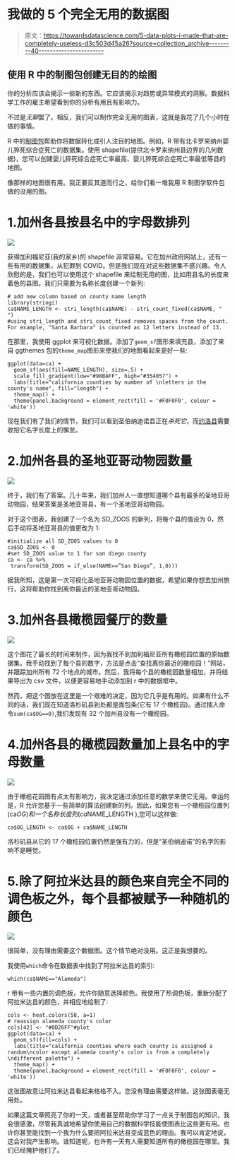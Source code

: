 # 我做的 5 个完全无用的数据图

> 原文：<https://towardsdatascience.com/5-data-plots-i-made-that-are-completely-useless-d3c503d45a26?source=collection_archive---------40----------------------->

## 使用 R 中的制图包创建无目的的绘图

你的分析应该会揭示一些新的东西。它应该揭示对趋势或异常模式的洞察。数据科学工作的雇主希望看到你的分析有用且有影响力。

不过是*无聊*罢了。相反，我们可以制作完全无用的图表，这就是我花了几个小时在做的事情。

R 中的[制图包](https://www.rdocumentation.org/packages/cartography/versions/2.4.1)帮助你将数据转化成引人注目的地图。例如，R 带有北卡罗来纳州婴儿猝死综合症死亡的数据集。使用 shapefile(提供北卡罗来纳州县边界的几何数据)，您可以创建婴儿猝死综合症死亡率最高、婴儿猝死综合症死亡率最低等县的地图。

像那样的地图很有用。我正要反其道而行之，给你们看一堆我用 R 制图学软件包做的没用的图。

# 1.加州各县按县名中的字母数排列

![](img/a0486c68479e9b352c0172da0700a650.png)

获得加利福尼亚(我的家乡)的 shapefile 非常容易。它在加州政府网站上，还有一些有用的数据集，从犯罪到 COVID。但是我们现在对这些数据集不感兴趣。令人欣慰的是，我们也可以使用这个 shapefile 来绘制无用的图，比如用县名的长度来着色的县图。我们只需要为名称长度创建一个新列:

```
# add new column based on county name length
library(stringi)
ca$NAME_LENGTH <- stri_length(ca$NAME) - stri_count_fixed(ca$NAME, " ")
#using stri_length and stri_count_fixed removes spaces from the count. For example, "Santa Barbara" is counted as 12 letters instead of 13.
```

在那里，我使用 ggplot 来可视化数据。添加了`geom_sf`图形来填充县，添加了来自 ggthemes 包的`theme_map`图形来使我们的地图看起来更好一些:

```
ggplot(data=ca) +
  geom_sf(aes(fill=NAME_LENGTH), size=.5) +
  scale_fill_gradient(low="#98BAFF", high="#354057") +
  labs(title="california counties by number of \nletters in the county's name", fill="length") +
  theme_map() +
  theme(panel.background = element_rect(fill = '#F0F0F0', colour = 'white'))
```

现在我们有了我们的情节，我们可以看到圣伯纳迪诺县正在*杀死它*，而[约洛县](https://en.wikipedia.org/wiki/Yolo_County,_California)需要收拾它名字长度上的懈怠。

# 2.加州各县的圣地亚哥动物园数量

![](img/dc79937c9c26ef0cf8ffbe7c3fec53b8.png)

终于，我们有了答案。几十年来，我们加州人一直想知道哪个县有最多的圣地亚哥动物园，结果答案是圣地亚哥县，有一个圣地亚哥动物园。

对于这个图表，我创建了一个名为 SD_ZOOS 的新列，将每个县的值设为 0，然后手动将圣地亚哥县的值更改为 1:

```
#initialize all SD_ZOOS values to 0
ca$SD_ZOOS <- 0
#set SD_ZOOS value to 1 for san diego county
ca <- ca %>%
 transform(SD_ZOOS = if_else(NAME==”San Diego”, 1,0)))
```

据我所知，这是第一次可视化圣地亚哥动物园位置的数据，希望如果你想去加州旅行，这将帮助你找到离你最近的圣地亚哥动物园。

# 3.加州各县橄榄园餐厅的数量

![](img/957a55ce972f4cea90ecfa7f4aad4eb3.png)

这个图花了最长的时间来制作，因为我找不到加利福尼亚所有橄榄园位置的原始数据集。我手动找到了每个县的数字，方法是点击“查找离你最近的橄榄园！”网站，并跟踪加州所有 72 个地点的城市。然后，我将每个县的橄榄园数量相加，并将结果导出为 csv 文件，以便更容易地手动添加到 r 中的数据框中。

然而，把这个图放在这里是一个艰难的决定，因为它几乎是有用的。如果有什么不同的话，我们现在知道洛杉矶县到处都是面包条(它有 17 个橄榄园)。通过插入命令`sum(ca$OG==0)`,我们发现有 32 个加州县没有一个橄榄园。

# 4.加州各县的橄榄园数量加上县名中的字母数量

![](img/2d0d77584ca90e3d3d0b4da295eff3ac.png)

由于橄榄花园图有点太有影响力，我决定通过添加任意的数学来使它无用。幸运的是，R 允许您基于一些简单的算法创建新的列。因此，如果您有一个橄榄园位置列(ca$OG)和一个名称长度列(ca$NAME_LENGTH ),您可以这样做:

```
ca$OG_LENGTH <- ca$OG + ca$NAME_LENGTH
```

洛杉矶县从它的 17 个橄榄园位置仍然是强有力的，但是“圣伯纳迪诺”的名字的影响不是睡觉。

# 5.除了阿拉米达县的颜色来自完全不同的调色板之外，每个县都被赋予一种随机的颜色

![](img/8a61a2d7d285ce2a972e6a0f7000d7c5.png)

很简单，没有理由需要这个数据图。这个情节绝对没用。这正是我想要的。

我使用`which`命令在数据表中找到了阿拉米达县的索引:

```
which(ca$NAME=="Alameda")
```

r 带有一些内置的调色板，允许你随意选择颜色。我使用了热调色板，重新分配了阿拉米达县的颜色，并相应地绘制了:

```
cols <- heat.colors(58, a=1)
# reassign alameda county's color
cols[42] <- "#0D26FF"#plot
ggplot(data=ca) +
  geom_sf(fill=cols) +
  labs(title="california counties where each county is assigned a random\ncolor except alameda county's color is from a completely \ndifferent palette") +
  theme_map() +
  theme(panel.background = element_rect(fill = '#F0F0F0', colour =   'white'))
```

这张图故意让阿拉米达县看起来格格不入。您没有理由需要这样做。这张图表毫无用处。

如果这篇文章照亮了你的一天，或者甚至帮助你学习了一点关于制图包的知识，我会很感激，尽管我真诚地希望你使用自己的数据科学技能使图表比这些更有用。也许你甚至能找到一个我为什么要把阿拉米达县变成蓝色的理由。我可以肯定地说，这会对我产生影响。谁知道呢，也许有一天有人需要知道所有的橄榄园在哪里。我们已经掩护他们了。